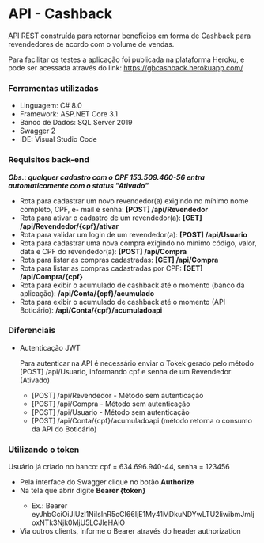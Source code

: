 <h1>API - Cashback</h1>

API REST construída para retornar benefícios em forma de Cashback para revendedores de acordo com o volume de vendas.

Para facilitar os testes a aplicação foi publicada na plataforma Heroku, e pode ser acessada através do link: https://gbcashback.herokuapp.com/

<h3>Ferramentas utilizadas</h3>
<ul>
    <li>Linguagem: C# 8.0</li>
    <li>Framework: ASP.NET Core 3.1</li>
    <li>Banco de Dados: SQL Server 2019</li>    
    <li>Swagger 2</li>
    <li>IDE: Visual Studio Code</li>
</ul>

<h3>Requisitos back-end</h3>

<i><b>Obs.: qualquer cadastro com o CPF 153.509.460-56 entra automaticamente com o status "Ativado"</b></i>

<ul>
    <li>Rota para cadastrar um novo revendedor(a) exigindo no mínimo nome completo, CPF,
e- mail e senha: <b>[POST] /api/Revendedor </b></li>
    <li>Rota para ativar o cadastro de um revendedor(a): <b>[GET] /api/Revendedor/{cpf}/ativar</b></li>
    <li>Rota para validar um login de um revendedor(a): <b>[POST] /api/Usuario</b></li>    
    <li>Rota para cadastrar uma nova compra exigindo no mínimo código, valor, data e CPF do revendedor(a): <b>[POST] /api/Compra</b></li>
    <li>Rota para listar as compras cadastradas: <b>[GET] /api/Compra</b></li>
    <li>Rota para listar as compras cadastradas por CPF: <b>[GET] /api/Compra/{cpf}</b></li>
    <li>Rota para exibir o acumulado de cashback até o momento (banco da aplicação): <b>/api/Conta/{cpf}/acumulado</b></li>
    <li>Rota para exibir o acumulado de cashback até o momento (API Boticário): <b>/api/Conta/{cpf}/acumuladoapi</b></li>
</ul>

<h3>Diferenciais</h3>
<ul>
    <li>Autenticação JWT
        <br /><p>Para autenticar na API é necessário enviar o Tokek gerado pelo método [POST] /api/Usuario, informando cpf e senha de um Revendedor (Ativado)</p>
        <ul>
            <li>[POST] /api/Revendedor - Método sem autenticação</li>
            <li>[POST] /api/Compra - Método sem autenticação</li>
            <li>[POST] /api/Usuario - Método sem autenticação</li>
            <li>[POST] /api/Conta/{cpf}/acumuladoapi (método retorna o consumo da API do Boticário)</li>                        
        </ul>
    </li>
</ul>

<h3>Utilizando o token</h3>
<p>Usuário já criado no banco: cpf = 634.696.940-44, senha = 123456</p>
<ul>
    <li>Pela interface do Swagger clique no botão <b>Authorize</b></li>
    <li>Na tela que abrir digite <b>Bearer {token}</b></li>
        <ul><li>Ex.: Bearer eyJhbGciOiJIUzI1NiIsInR5cCI66IjE1My41MDkuNDYwLTU2IiwibmJmIjoxNTk3Njk0MjU5LCJleHAiO </li></ul>
    <li>Via outros clients, informe o Bearer através do header authorization</li>
</ul>
